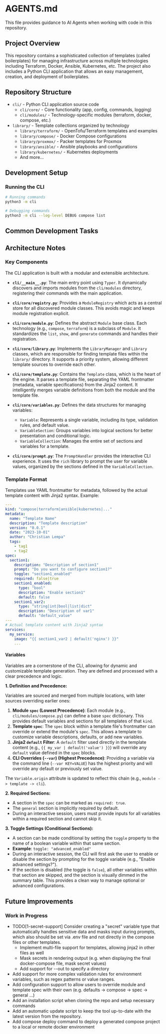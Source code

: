 # AGENTS.md

This file provides guidance to AI Agents when working with code in this repository.

## Project Overview

This repository contains a sophisticated collection of templates (called boilerplates) for managing infrastructure across multiple technologies including Terraform, Docker, Ansible, Kubernetes, etc. The project also includes a Python CLI application that allows an easy management, creation, and deployment of boilerplates.

## Repository Structure

- `cli/` - Python CLI application source code
  - `cli/core/` - Core functionality (app, config, commands, logging)
  - `cli/modules/` - Technology-specific modules (terraform, docker, compose, etc.)
- `library/` - Template collections organized by technology
  - `library/terraform/` - OpenTofu/Terraform templates and examples
  - `library/compose/` - Docker Compose configurations
  - `library/proxmox/` - Packer templates for Proxmox
  - `library/ansible/` - Ansible playbooks and configurations
  - `library/kubernetes/` - Kubernetes deployments
  - And more...

## Development Setup

### Running the CLI

```bash
# Running commands
python3 -m cli

# Debugging commands
python3 -m cli --log-level DEBUG compose list
```

## Common Development Tasks

## Architecture Notes

### Key Components

The CLI application is built with a modular and extensible architecture.

- **`cli/__main__.py`**: The main entry point using `Typer`. It dynamically discovers and imports modules from the `cli/modules` directory, registering their commands with the main application.

- **`cli/core/registry.py`**: Provides a `ModuleRegistry` which acts as a central store for all discovered module classes. This avoids magic and keeps module registration explicit.

- **`cli/core/module.py`**: Defines the abstract `Module` base class. Each technology (e.g., `compose`, `terraform`) is a subclass of `Module`. It standardizes the `list`, `show`, and `generate` commands and handles their registration.

- **`cli/core/library.py`**: Implements the `LibraryManager` and `Library` classes, which are responsible for finding template files within the `library/` directory. It supports a priority system, allowing different template sources to override each other.

- **`cli/core/template.py`**: Contains the `Template` class, which is the heart of the engine. It parses a template file, separating the YAML frontmatter (metadata, variable specifications) from the Jinja2 content. It intelligently merges variable definitions from both the module and the template file.

- **`cli/core/variables.py`**: Defines the data structures for managing variables:
  - `Variable`: Represents a single variable, including its type, validation rules, and default value.
  - `VariableSection`: Groups variables into logical sections for better presentation and conditional logic.
  - `VariableCollection`: Manages the entire set of sections and variables for a template.

- **`cli/core/prompt.py`**: The `PromptHandler` provides the interactive CLI experience. It uses the `rich` library to prompt the user for variable values, organized by the sections defined in the `VariableCollection`.

### Template Format

Templates use YAML frontmatter for metadata, followed by the actual template content with Jinja2 syntax. Example:

```yaml
---
kind: "compose|terraform|ansible|kubernetes|..."
metadata:
  name: "Template Name"
  description: "Template description"
  version: "0.0.1"
  date: "2023-10-01"
  author: "Christian Lempa"
  tags:
    - tag1
    - tag2
spec:
  section1:
    description: "Description of section1"
    prompt: "Do you want to configure section1?"
    toggle: "section1_enabled"
    required: false|true
    section1_enabled:
      type: "bool"
      description: "Enable section1"
      default: false
    section1_var2:
      type: "string|int|bool|list|dict"
      description: "Description of var1"
      default: "default_value"
---
# Actual template content with Jinja2 syntax
services:
  my_service:
    image: "{{ section1_var2 | default('nginx') }}"
    ...
```

#### Variables

Variables are a cornerstone of the CLI, allowing for dynamic and customizable template generation. They are defined and processed with a clear precedence and logic.

**1. Definition and Precedence:**

Variables are sourced and merged from multiple locations, with later sources overriding earlier ones:

1.  **Module `spec` (Lowest Precedence)**: Each module (e.g., `cli/modules/compose.py`) can define a base `spec` dictionary. This provides default variables and sections for all templates of that `kind`.
2.  **Template `spec`**: The `spec` block within a template file's frontmatter can override or extend the module's `spec`. This allows a template to customize variable descriptions, defaults, or add new variables.
3.  **Jinja2 `default` Filter**: A `default` filter used directly in the template content (e.g., `{{ my_var | default('value') }}`) will override any `default` value defined in the `spec` blocks.
4.  **CLI Overrides (`--var`) (Highest Precedence)**: Providing a variable via the command line (`--var KEY=VALUE`) has the highest priority and will override any default or previously set value.

The `Variable.origin` attribute is updated to reflect this chain (e.g., `module -> template -> cli`).

**2. Required Sections:**

- A section in the `spec` can be marked as `required: true`.
- The `general` section is implicitly required by default.
- During an interactive session, users must provide inputs for all variables within a required section and cannot skip it.

**3. Toggle Settings (Conditional Sections):**

- A section can be made conditional by setting the `toggle` property to the name of a boolean variable within that same section.
- **Example**: `toggle: "advanced_enabled"`
- During an interactive session, the CLI will first ask the user to enable or disable the section by prompting for the toggle variable (e.g., "Enable advanced settings?").
- If the section is disabled (the toggle is `false`), all other variables within that section are skipped, and the section is visually dimmed in the summary table. This provides a clean way to manage optional or advanced configurations.

## Future Improvements

### Work in Progress

* TODO[1-secret-support] Consider creating a "secret" variable type that automatically handles sensitive data and masks input during prompts, which also should be set via .env file and not directly in the compose files or other templates.
  * Implement multi-file support for templates, allowing jinja2 in other files as well
  * Mask secrets in rendering output (e.g. when displaying the final docker-compose file, mask secret values)
  * Add support for --out to specify a directory
* Add support for more complex validation rules for environment variables, such as regex patterns or value ranges.
* Add configuration support to allow users to override module and template spec with their own (e.g. defaults -> compose -> spec -> general ...)
* Add an installation script when cloning the repo and setup necessary commands
* Add an automatic update script to keep the tool up-to-date with the latest version from the repository.
* Add compose deploy command to deploy a generated compose project to a local or remote docker environment
